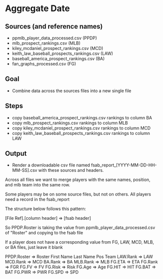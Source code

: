 # Aggregate Date

## Sources (and reference names)

* ppmlb_player_data_processed.csv (PPDP)
* mlb_prospect_rankings.csv (MLB)
* kiley_mcdaniel_prospect_rankings.csv (MCD)
* keith_law_baseball_prospects_rankings.csv (LAW)
* baseball_america_prospect_rankings.csv (BA)
* fan_graphs_processed.csv (FG)

## Goal

* Combine data across the sources files into a new single file

## Steps

* copy baseball_america_prospect_rankings.csv rankings to column BA
* copy mlb_prospect_rankings.csv rankings to column MLB
* copy kiley_mcdaniel_prospect_rankings.csv rankings to column MCD
* copy keith_law_baseball_prospects_rankings.csv rankings to column LAW

## Output

* Render a downloadable csv file named fsab_report_[YYYY-MM-DD-HH-MM-SS].csv with these sources and headers.

Across all files we want to merge players with the same names, position, and mlb team into the same row.

Some players may be on some source files, but not on others. All players need a record in the fsab_report

The structure below follows this pattern:

[File Ref].[column header] => [fsab header]

So PPDP.Roster is taking the value from ppmlb_player_data_processed.csv of "Roster" and copying to the fsab file

If a player does not have a corresponding value from FG, LAW, MCD, MLB, or BA files, just leave it blank
 
PPDP.Roster => Roster
First Name
Last Name
Pos
Team
LAW.Rank => LAW
MCD.Rank => MCD
BA.Rank => BA
MLB.Rank => MLB
FG.ETA => ETA
FG.Rank => FGR
FG.FV => FV
FG.Risk => Risk
FG.Age => Age
FG.HIT => HIT
FG.BAT => BAT
FG.PWR => PWR
FG.SPD => SPD
